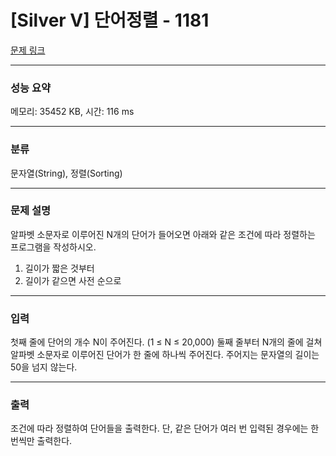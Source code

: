 # [Silver V] 단어정렬 - 1181

[문제 링크](https://www.acmicpc.net/problem/1181) 

---
### 성능 요약
메모리: 35452 KB, 시간: 116 ms

---
### 분류
문자열(String), 정렬(Sorting)

---
### 문제 설명
<p>알파벳 소문자로 이루어진 N개의 단어가 들어오면 아래와 같은 조건에 따라 정렬하는 프로그램을 작성하시오.</p>

1. 길이가 짧은 것부터
2. 길이가 같으면 사전 순으로


---
### 입력
<p>첫째 줄에 단어의 개수 N이 주어진다. (1 ≤ N ≤ 20,000) 둘째 줄부터 N개의 줄에 걸쳐 알파벳 소문자로 이루어진 단어가 한 줄에 하나씩 주어진다. 주어지는 문자열의 길이는 50을 넘지 않는다.</p>

---
### 출력 
 <p>조건에 따라 정렬하여 단어들을 출력한다. 단, 같은 단어가 여러 번 입력된 경우에는 한 번씩만 출력한다.</p>
